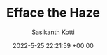 ---
layout: post
title:  "Efface the Haze"
date:   2022-5-25 22:21:59 +00:00
categories: Projects
author: "Sasikanth Kotti"
authors: "<strong>Sasikanth Kotti*</strong>, Nikhila Dhulipalla, Adhun Thalekkara"
venue: "<strong>IITJ</strong>"
report: /pdfs/Project_Report_CV.pdf
presentation: /pdfs/Presentation_CV.pdf
---